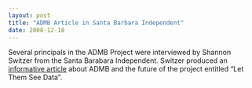 ```yaml
---
layout: post
title: "ADMB Article in Santa Barbara Independent"
date: 2008-12-18
---
```


Several principals in the ADMB Project were interviewed by Shannon Switzer from the Santa Barabara Independent. Switzer produced an [informative article](http://www.independent.com/news/2008/dec/18/let-them-see-data/) about ADMB and the future of the project entitled “Let Them See Data”.

